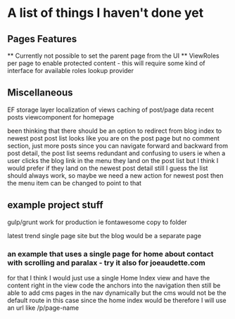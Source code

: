 # A list of things I haven't done yet

## Pages Features

** Currently not possible to set the parent page from the UI
** ViewRoles per page to enable protected content - this will require some kind of interface for available roles lookup provider


## Miscellaneous

EF storage layer
localization of views
caching of post/page data
recent posts viewcomponent for homepage

been thinking that there should be an option to redirect from blog index to newest post
post list looks like you are on the post page but no comment section, just more posts
since you can navigate forward and backward from post detail, the post list seems redundant and confusing to users
ie when a user clicks the blog link in the menu they land on the post list but I think I would prefer if they land on the newest post detail
still I guess the list should always work, so maybe we need a new action for newest post then the menu item can be changed to point to that




## example project stuff

gulp/grunt work for production ie fontawesome copy to folder

latest trend single page site but the blog would be a separate page

### an example that uses a single page for home about contact with scrolling and paralax - try it also for joeaudette.com
for that I think I would just use a single Home Index view and have the content right in the view
code the anchors into the navigation
then still be able to add cms pages in the nav dynamically but the cms would not be the default route in this case
since the home index would be
therefore I will use an url like /p/page-name




